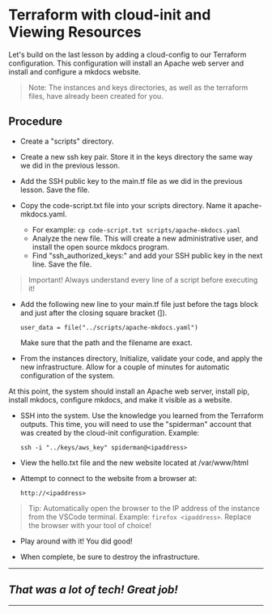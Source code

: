 # Terraform with cloud-init and Viewing Resources
Let's build on the last lesson by adding a cloud-config to our Terraform configuration. This configuration will install an Apache web server and install and configure a mkdocs website.

> Note: The instances and keys directories, as well as the terraform files, have already been created for you. 

## Procedure
- Create a "scripts" directory.
- Create a new ssh key pair. Store it in the keys directory the same way we did in the previous lesson. 

- Add the SSH public key to the main.tf file as we did in the previous lesson. Save the file. 

- Copy the code-script.txt file into your scripts directory. Name it apache-mkdocs.yaml.
  - For example: `cp code-script.txt scripts/apache-mkdocs.yaml`
  - Analyze the new file. This will create a new administrative user, and install the open source mkdocs program.
  - Find "ssh_authorized_keys:" and add your SSH public key in the next line. Save the file.

> Important! Always understand every line of a script before executing it!

- Add the following new line to your main.tf file just before the tags block and just after the closing square bracket (]).

  ```
  user_data = file("../scripts/apache-mkdocs.yaml")
  ```

  Make sure that the path and the filename are exact. 

- From the instances directory, Initialize, validate your code, and apply the new infrastructure. Allow for a couple of minutes for automatic configuration of the system.

At this point, the system should install an Apache web server, install pip, install mkdocs, configure mkdocs, and make it visible as a website.

- SSH into the system. Use the knowledge you learned from the Terraform outputs. This time, you will need to use the "spiderman" account that was created by the cloud-init configuration. Example: 
  ```
  ssh -i "../keys/aws_key" spiderman@<ipaddress>
  ```

- View the hello.txt file and the new website located at /var/www/html

- Attempt to connect to the website from a browser at: 
  
  ```
  http://<ipaddress>
  ```

> Tip: Automatically open the browser to the IP address of the instance from the VSCode terminal. Example: `firefox <ipaddress>`. Replace the browser with your tool of choice!

- Play around with it! You did good!

- When complete, be sure to destroy the infrastructure.

---
## *That was a lot of tech! Great job!*
---


